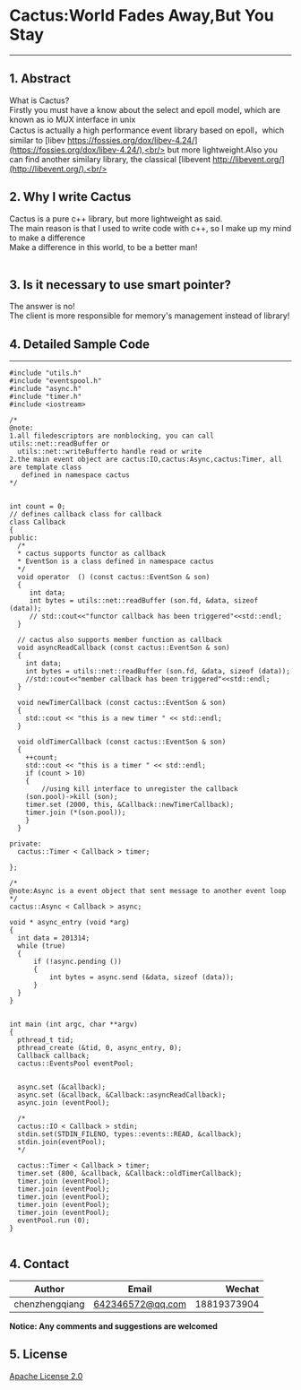 # Cactus:World Fades Away,But You Stay
---
## 1. Abstract
What is Cactus?<br/>
Firstly you must have a know about the select and epoll model, which are known as io MUX interface in unix<br/> 
Cactus is actually a high performance event library based on epoll，which similar to [libev https://fossies.org/dox/libev-4.24/](https://fossies.org/dox/libev-4.24/),<br/>
but more lightweight.Also you can find another similary library, the classical [libevent http://libevent.org/](http://libevent.org/).<br/>

## 2. Why I write Cactus
Cactus is a pure c++ library, but more lightweight as said.<br/> 
The main reason is that I used to write code with c++, so I make up my mind to make a difference<br/>
Make a difference in this world, to be a better man!<br/> 
<br/>

## 3. Is it necessary to use smart pointer?
The answer is no!<br/>
The client is more responsible for memory's management instead of library!<br/>

## 4. Detailed Sample Code
-----------
``` 
#include "utils.h"
#include "eventspool.h"
#include "async.h"
#include "timer.h"
#include <iostream>

/*
@note:
1.all filedescriptors are nonblocking, you can call utils::net::readBuffer or 
  utils::net::writeBufferto handle read or write
2.the main event object are cactus:IO,cactus:Async,cactus:Timer, all are template class 
   defined in namespace cactus
*/


int count = 0;
// defines callback class for callback
class Callback
{
public:
  /* 
  * cactus supports functor as callback 
  * EventSon is a class defined in namespace cactus
  */
  void operator  () (const cactus::EventSon & son)
  {
     int data;
     int bytes = utils::net::readBuffer (son.fd, &data, sizeof (data));
     // std::cout<<"functor callback has been triggered"<<std::endl;
  }
  
  // cactus also supports member function as callback 
  void asyncReadCallback (const cactus::EventSon & son)
  {
    int data;
    int bytes = utils::net::readBuffer (son.fd, &data, sizeof (data));
    //std::cout<<"member callback has been triggered"<<std::endl;
  }

  void newTimerCallback (const cactus::EventSon & son)
  {
    std::cout << "this is a new timer " << std::endl;
  }

  void oldTimerCallback (const cactus::EventSon & son)
  {
    ++count;
    std::cout << "this is a timer " << std::endl;
    if (count > 10)
    {
        //using kill interface to unregister the callback
	(son.pool)->kill (son);
	timer.set (2000, this, &Callback::newTimerCallback);
	timer.join (*(son.pool));
    }
  }

private:
  cactus::Timer < Callback > timer;

};

/*
@note:Async is a event object that sent message to another event loop
*/
cactus::Async < Callback > async;

void * async_entry (void *arg)
{
  int data = 201314;
  while (true)
  {
      if (!async.pending ())
      {
          int bytes = async.send (&data, sizeof (data));
      }
  }
}


int main (int argc, char **argv)
{
  pthread_t tid;
  pthread_create (&tid, 0, async_entry, 0);
  Callback callback;
  cactus::EventsPool eventPool;
  
  
  async.set (&callback);
  async.set (&callback, &Callback::asyncReadCallback);
  async.join (eventPool);
  
  /*
  cactus::IO < Callback > stdin;
  stdin.set(STDIN_FILENO, types::events::READ, &callback);
  stdin.join(eventPool);
  */
  
  cactus::Timer < Callback > timer;
  timer.set (800, &callback, &Callback::oldTimerCallback);
  timer.join (eventPool);
  timer.join (eventPool);
  timer.join (eventPool);
  timer.join (eventPool);
  timer.join (eventPool);
  eventPool.run (0);
}
  
```

## 4. Contact

|Author          | Email            | Wechat      |
| ---------------|:----------------:| -----------:|
| chenzhengqiang | 642346572@qq.com | 18819373904 |

**Notice:  Any comments and suggestions are welcomed**

## 5. License
[Apache License 2.0](./LICENSE)

